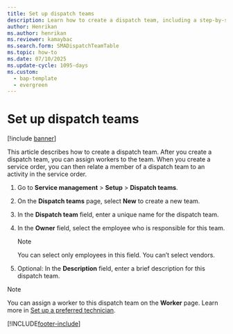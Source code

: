 ```yaml
---
title: Set up dispatch teams   
description: Learn how to create a dispatch team, including a step-by-step process for creating a service order and dispatching teams to activities in service orders.
author: Henrikan
ms.author: henrikan
ms.reviewer: kamaybac
ms.search.form: SMADispatchTeamTable
ms.topic: how-to
ms.date: 07/10/2025
ms.update-cycle: 1095-days
ms.custom: 
  - bap-template
  - evergreen
---
```



# Set up dispatch teams

[!include [banner](../includes/banner.md)]

This article describes how to create a dispatch team. After you create a dispatch team, you can assign workers to the team. When you create a service order, you can then relate a member of a dispatch team to an activity in the service order.

1. Go to **Service management** \> **Setup** \> **Dispatch teams**.

2. On the **Dispatch teams** page, select **New** to create a new team.

3. In the **Dispatch team** field, enter a unique name for the dispatch team.

4. In the **Owner** field, select the employee who is responsible for this team.

    > [!NOTE]
    > You can select only employees in this field. You can’t select vendors.

5. Optional: In the **Description** field, enter a brief description for this dispatch team.

> [!NOTE]
> You can assign a worker to this dispatch team on the **Worker** page. Learn more in [Set up a preferred technician](set-up-preferred-technician.md).

[!INCLUDE[footer-include](../../includes/footer-banner.md)]
